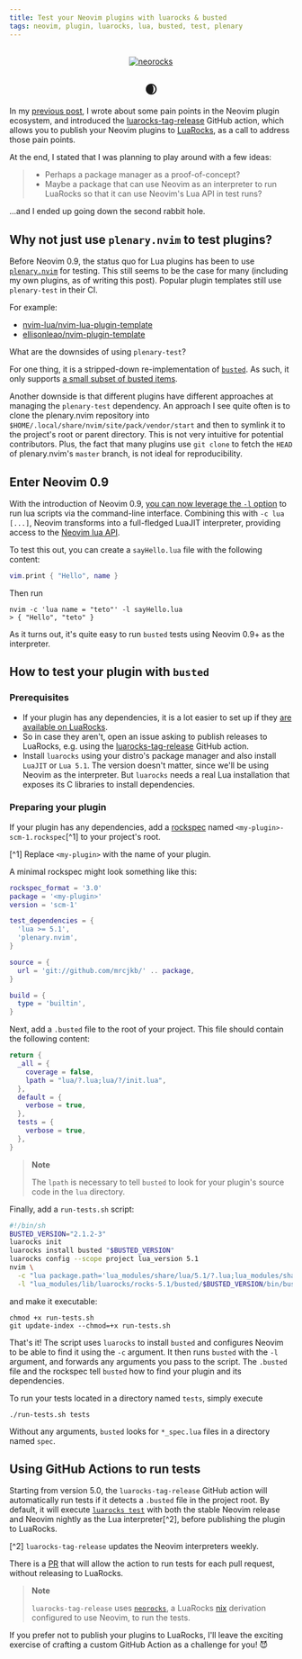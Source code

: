 ```yaml
---
title: Test your Neovim plugins with luarocks & busted
tags: neovim, plugin, luarocks, lua, busted, test, plenary
---
```


<!-- markdownlint-disable -->
<br />
<div align="center">
  <a href="https://github.com/nvim-neorocks/neorocks">
    <img src="https://avatars.githubusercontent.com/u/124081866?s=400&u=0da379a468d46456477a1f68048b020cf7a99f34&v=4" alt="neorocks">
  </a>
  <h2>🌒</h>
</div>
<!-- markdownlint-restore -->

In my [previous post](https://mrcjkb.dev/posts/2023-01-10-luarocks-tag-release.html),
I wrote about some pain points in the Neovim plugin ecosystem,
and introduced the [luarocks-tag-release](https://github.com/marketplace/actions/luarocks-tag-release)
GitHub action, which allows you to publish your Neovim plugins to [LuaRocks](https://luarocks.org/),
as a call to address those pain points.

At the end, I stated that I was planning to play around with a few ideas:

> - Perhaps a package manager as a proof-of-concept?
> - Maybe a package that can use Neovim as an interpreter to run LuaRocks
>   so that it can use Neovim's Lua API in test runs?

...and I ended up going down the second rabbit hole.

## Why not just use `plenary.nvim` to test plugins?

Before Neovim 0.9, the status quo for Lua plugins has been to use [`plenary.nvim`](https://github.com/nvim-lua/plenary.nvim)
for testing.
This still seems to be the case for many (including my own plugins, as of writing this post).
Popular plugin templates still use `plenary-test` in their CI.

For example:

- [nvim-lua/nvim-lua-plugin-template](https://github.com/nvim-lua/nvim-lua-plugin-template/blob/57565ed685c1fe2d16022b2d128092becac802eb/.github/workflows/tests.yml#L26)
- [ellisonleao/nvim-plugin-template](https://github.com/ellisonleao/nvim-plugin-template/blob/29d9752/Makefile)


What are the downsides of using `plenary-test`?

For one thing, it is a stripped-down re-implementation of [`busted`](https://lunarmodules.github.io/busted/).
As such, it only supports [a small subset of busted items](https://github.com/nvim-lua/plenary.nvim/blob/499e0743cf5e8075cd32af68baa3946a1c76adf1/doc/plenary-test.txt#LL55C1-L64C1).

Another downside is that different plugins have different approaches at managing the
`plenary-test` dependency. An approach I see quite often is to clone the plenary.nvim
repository into `$HOME/.local/share/nvim/site/pack/vendor/start`
and then to symlink it to the project's root or parent directory.
This is not very intuitive for potential contributors.
Plus, the fact that many plugins use `git clone` to fetch the `HEAD` of plenary.nvim's
`master` branch, is not ideal for reproducibility.

## Enter Neovim 0.9

With the introduction of Neovim 0.9, [you can now leverage the `-l` option](https://neovim.io/doc/user/starting.html#-l)
to run lua scripts via the command-line interface.
Combining this with `-c lua [...]`, Neovim transforms into a full-fledged LuaJIT interpreter,
providing access to the [Neovim lua API](https://neovim.io/doc/user/lua.html).

To test this out, you can create a `sayHello.lua` file with the following content:

```lua
vim.print { "Hello", name }
```

Then run

```console
nvim -c 'lua name = "teto"' -l sayHello.lua
> { "Hello", "teto" }
```

As it turns out, it's quite easy to run `busted` tests using Neovim 0.9+ as the interpreter.

## How to test your plugin with `busted`

### Prerequisites

- If your plugin has any dependencies, it is a lot easier to set up
  if they [are available on LuaRocks](https://luarocks.org/labels/neovim).
- So in case they aren't, open an issue asking to publish releases to LuaRocks,
  e.g. using the [luarocks-tag-release](https://github.com/marketplace/actions/luarocks-tag-release)
  GitHub action.
- Install `luarocks` using your distro's package manager
  and also install `LuaJIT` or `Lua 5.1`.
  The version doesn't matter, since we'll be using Neovim as the interpreter.
  But `luarocks` needs a real Lua installation that exposes its C libraries to
  install dependencies.

### Preparing your plugin

If your plugin has any dependencies, add a [rockspec](https://github.com/luarocks/luarocks/wiki/Rockspec-format)
named `<my-plugin>-scm-1.rockspec`[^1] to your project's root.

[^1] Replace `<my-plugin>` with the name of your plugin.

A minimal rockspec might look something like this:

```lua
rockspec_format = '3.0'
package = '<my-plugin>'
version = 'scm-1'

test_dependencies = {
  'lua >= 5.1',
  'plenary.nvim',
}

source = {
  url = 'git://github.com/mrcjkb/' .. package,
}

build = {
  type = 'builtin',
}
```

Next, add a `.busted` file to the root of your project.
This file should contain the following content:

```lua
return {
  _all = {
    coverage = false,
    lpath = "lua/?.lua;lua/?/init.lua",
  },
  default = {
    verbose = true,
  },
  tests = {
    verbose = true,
  },
}
```

> **Note**
>
> The `lpath` is necessary to tell `busted` to look for your plugin's source
> code in the `lua` directory.

Finally, add a `run-tests.sh` script:

<!-- markdownlint-disable -->
```sh
#!/bin/sh
BUSTED_VERSION="2.1.2-3"
luarocks init
luarocks install busted "$BUSTED_VERSION"
luarocks config --scope project lua_version 5.1
nvim \
  -c "lua package.path='lua_modules/share/lua/5.1/?.lua;lua_modules/share/lua/5.1/?/init.lua;'..package.path;package.cpath='lua_modules/lib/lua/5.1/?.so;'..package.cpath;local k,l,_=pcall(require,'luarocks.loader') _=k and l.add_context('busted','$BUSTED_VERSION')" \
  -l "lua_modules/lib/luarocks/rocks-5.1/busted/$BUSTED_VERSION/bin/busted" "$@"
```
<!-- markdownlint-restore -->

and make it executable:

```console
chmod +x run-tests.sh
git update-index --chmod=+x run-tests.sh
```

That's it! The script uses `luarocks` to install `busted` and configures
Neovim to be able to find it using the `-c` argument.
It then runs `busted` with the `-l` argument,
and forwards any arguments you pass to the script.
The `.busted` file and the rockspec tell `busted` how to find your plugin
and its dependencies.

To run your tests located in a directory named `tests`, simply execute

```console
./run-tests.sh tests
```

Without any arguments, `busted` looks for `*_spec.lua` files in
a directory named `spec`.


## Using GitHub Actions to run tests

Starting from version 5.0, the `luarocks-tag-release` GitHub action will automatically
run tests if it detects a `.busted` file in the project root.
By default, it will execute [`luarocks test`](https://github.com/luarocks/luarocks/wiki/test)
with both the stable Neovim release and Neovim nightly as the Lua interpreter[^2],
before publishing the plugin to LuaRocks.

[^2] `luarocks-tag-release` updates the Neovim interpreters weekly.

There is a [PR](https://github.com/nvim-neorocks/luarocks-tag-release/pull/36) that will
allow the action to run tests for each pull request, without releasing to LuaRocks.

> **Note**
>
> `luarocks-tag-release` uses [`neorocks`](https://github.com/nvim-neorocks/neorocks),
> a LuaRocks [nix](https://nixos.org/) derivation configured to use Neovim, to run the tests.

If you prefer not to publish your plugins to LuaRocks,
I'll leave the exciting exercise of crafting a custom GitHub Action
as a challenge for you! 😈
